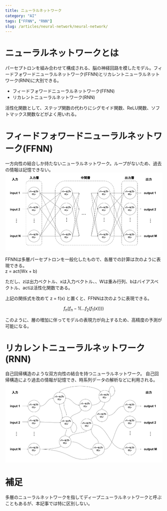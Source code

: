 ```yaml
---
title: ニューラルネットワーク
category: "AI"
tags: ["FFNN", "RNN"]
slug: /articles/neural-network/neural-network/
---
```



# ニューラルネットワークとは
パーセプトロンを組み合わせて構成される、脳の神経回路を模したモデル。フィードフォワードニューラルネットワーク(FFNN)とリカレントニューラルネットワーク(RNN)に大別できる。

+ フィードフォワードニューラルネットワーク(FFNN)
+ リカレントニューラルネットワーク(RNN)

活性化関数として、ステップ関数の代わりにシグモイド関数、ReLU関数、ソフトマックス関数などがよく用いれる。

# フィードフォワードニューラルネットワーク(FFNN)
一方向性の結合しか持たないニューラルネットワーク。ループがないため、過去の情報は記憶できない。
![フィードフォワードニューラルネットワーク](./multi-layer-perceptron.png)

FFNNは多層パーセプトロンを一般化したもので、各層での計算は次のように表現できる。  
z = act(Wx + b)

ただし、zは出力ベクトル、xは入力ベクトル、、Wは重み行列、bはバイアスベクトル、actは活性化関数である。

上記の関係式を改めて z = f(x) と置くと、FFNNは次のように表現できる。 

$$
f_n(f_n-1(...f_2(f_1(x))))
$$

このように、層の増加に伴ってモデルの表現力が向上するため、高精度の予測が可能になる。

# リカレントニューラルネットワーク(RNN)
自己回帰構造のような双方向性の結合を持つニューラルネットワーク。
自己回帰構造により過去の情報が記憶でき、時系列データの解析などに利用される。
![リカレントニューラルネットワーク](./recurrent-neural-network.png)

# 補足
多層のニューラルネットワークを指してディープニューラルネットワークと呼ぶこともあるが、本記事では特に区別しない。
